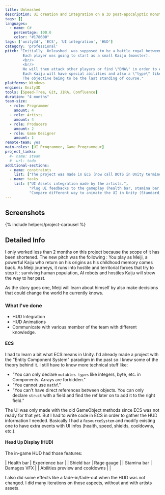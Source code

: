 ```yaml
---
title: Unleashed
description: UI creation and integration on a 3D post-apocalyptic monsters open world.
tags: []
languages:
  - name: C#
    percentage: 100.0
    color: "#178600"
tags: ['unity3d', 'ECS', 'UI integration', 'HUD']
category: 'professional'
pitch: "Initially _Unleashed_ was supposed to be a battle royal between monsters in a 3D post-apocalyptic world. 
        Each player was going to start as a small Kaiju (monster). 
        <br/>
        <br/>
        He will then attack other players or find \"DNA\" in order to evolve and become stronger. 
        Each Kaiju will have special abilities and also a \"type\" like tank, bruiser, etc.
        The objective being to be the last standing of course."
platforms: Windows
engines: Unity3D
tools: [Speed-Tree, Git, JIRA, Confluence]
duration: "4 months"
team-size:
  - role: Programmer
    amount: 4
  - role: Artists
    amount: 4
  - role: Producers
    amount: 2
  - role: Game Designer
    amount: 1
remote-team: yes
main-roles: [UI Programmer, Game Programmeur]
project_links:
  #- name: steam
  #  url: todo
additional-sections:
  - name: constraints
    list: ["The project was made in ECS (now call DOTS in Unity terminology)"]
  - name: tasks
    list: ["UI Assets integration made by the artists.",
           "Plug UI feedbacks to the gameplay (health bar, stamina bar, etc.)",
           "Compare different way to animate the UI in Unity (Standard, Unity-UI-Extensions, render texture)."]
---
```

<!---
Gregoire Boiron <gregoire.boiron@gmail.com>
Copyright (c) 2018-2019 Gregoire Boiron  All Rights Reserved.
--->

Screenshots
--------------------
{% include helpers/project-carousel %}

Detailed Info
--------------------
I only worked less than 2 months on this project because the scope of it has been shortened.
The new pitch was the following :
You play as Meiji, a powerful Kaiju who return on his origins as his childhood memory comes back.
As Meiji journeys, it runs into hostile and territorial forces that try to stop it :
surviving human population, AI robots and hostiles Kaiju will strew the way to her past. 
  
As the story goes one, Meiji will learn about himself by also make decisions that could change the world he currently knows.

### What I've done

* HUD Integration
* HUD Animations
* Communicate with various member of the team with different knowledge.

#### ECS
I had to learn a bit what ECS means in Unity. 
I'd already made a project with the "Entity Component System" paradigm in the past so I knew some of the theory behind it.
I still have to know more technical stuff like: 
- "You can only declare `mutables types` like integers, byte, etc. in Components. Arrays are forbidden."
- "You cannot use `mathf`."
- "You can't have direct references between objects. You can only declare `struct` with a field and find the ref later on to add it to the right field."

The UI was only made with the old GameObject methods since ECS was not ready for that yet. 
But I had to write code in ECS in order to gather the HUD information I needed.
Basically I had a `ResourceSystem` and modify existing one to have extra events with UI infos (health, speed, shields, cooldowns, etc.).

#### Head Up Display (HUD)
The in-game HUD had those features:

| Health bar | Experience bar |
| Shield bar | Rage gauge |
| Stamina bar | Damages VFX |
| Abilities preview and cooldowns | |

I also did some effects like a fade-in/fade-out when the HUD was not changed.
I did many iterations on those aspects, without and with artists assets.